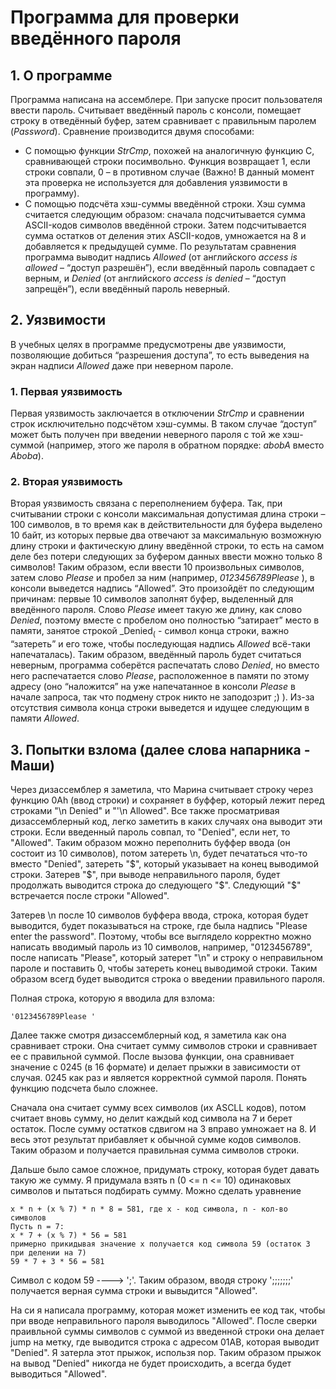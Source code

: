 # Программа для проверки введённого пароля
## 1. О программе 
Программа написана на ассемблере. При запуске просит пользователя ввести пароль. Считывает введённый пароль с консоли, помещает строку в отведённый буфер, затем сравнивает с правильным паролем (_Password_). Сравнение производится двумя способами:
* С помощью функции _StrCmp_, похожей на аналогичную функцию C, сравнивающей строки посимвольно. Функция возвращает 1, если строки совпали, 0 – в противном случае (Важно! В данный момент эта проверка не используется для добавления уязвимости в программу).
* С помощью подсчёта хэш-суммы введённой строки. Хэш сумма считается следующим образом: сначала подсчитывается сумма ASCII-кодов символов введённой строки. Затем подсчитывается сумма остатков  от деления этих ASCII-кодов, умножается на 8 и добавляется к предыдущей сумме.
По результатам сравнения программа выводит надпись _Allowed_ (от английского _access is allowed_ –  “доступ разрешён”), если введённый пароль совпадает с верным, и _Denied_ (от английского _access is denied_ – “доступ запрещён”), если введённый пароль неверный.  

## 2. Уязвимости
В учебных целях в программе предусмотрены две уязвимости, позволяющие добиться “разрешения доступа”, то есть выведения на экран надписи _Allowed_ даже при неверном пароле.
### 1. Первая уязвимость
Первая уязвимость заключается в отключении _StrCmp_ и сравнении строк исключительно подсчётом хэш-суммы. В таком случае “доступ” может быть получен при введении неверного пароля с той же хэш-суммой (например, этого же пароля в обратном порядке: _abobA_ вместо _Aboba_).
### 2. Вторая уязвимость
Вторая уязвимость связана с переполнением буфера. Так, при считывании строки с консоли максимальная допустимая длина строки – 100 символов, в то время как в действительности для буфера выделено 10 байт, из которых первые два отвечают за максимальную возможную длину строки и фактическую длину введённой строки, то есть на самом деле без потери следующих за буфером данных ввести можно только 8 символов! Таким образом, если ввести 10 произвольных символов, затем слово _Please_ и пробел за ним (например, _0123456789Please_ ), в консоли выведется надпись “Allowed”. Это произойдёт по следующим причинам: первые 10 символов заполнят буфер, выделенный для введённого пароля. Слово _Please_ имеет такую же длину, как слово _Denied_, поэтому вместе с пробелом оно полностью “затирает” место в памяти, занятое строкой _Denied$_ ($ - символ конца строки, важно “затереть” и его тоже, чтобы последующая надпись _Allowed_ всё-таки напечаталась). Таким образом, введённый пароль будет считаться неверным, программа соберётся распечатать слово _Denied_, но вместо него распечатается слово _Please_, расположенное в памяти по этому адресу (оно “наложится” на уже напечатанное в консоли _Please_ в начале запроса, так что подмену строк никто не заподозрит ;) ). Из-за отсутствия символа конца строки выведется и идущее следующим в памяти _Allowed_. 

## 3. Попытки взлома (далее слова напарника - Маши)
Через дизассемблер я заметила, что Марина считывает строку через функцию 0Ah (ввод строки) и сохраняет в буффер, который лежит перед строками "\n Denied" и "'\n Allowed". Все также просматривая дизассемблерный код, легко заметить в каких случаях она выводит эти строки. Если введенный пароль совпал, то "Denied", если нет, то "Allowed". Таким образом можно переполнить буффер ввода (он состоит из 10 символов), потом затереть \n, будет печататься что-то вместо "Denied", затереть "$", который указывает на конец выводимой строки. Затерев "$", при выводе неправильного пароля, будет продолжать выводится строка до следующего "$". Следующий "$" встречается после строки "Allowed".

Затерев \n после 10 символов буффера ввода, строка, которая будет выводится, будет показываться на строке, где была надпись "Please enter the password". Поэтому, чтобы все выглядело корректно можно написать вводимый пароль из 10 символов, например, "0123456789", после написать "Please", который затерет "\n" и строку о неправильном пароле и поставить 0, чтобы затереть конец выводимой строки. Таким образом всегд будет выводится строка о введении правильного пароля.

Полная строка, которую я вводила для взлома:
```
'0123456789Please '
```

Далее также смотря дизассемблерный код, я заметила как она сравнивает строки. Она считает сумму символов строки и сравнивает ее с правильной суммой. После вызова функции, она сравнивает значение с 0245 (в 16 формате) и делает прыжки в зависимости от случая. 0245 как раз и является корректной суммой пароля. Понять функцию подсчета было сложнее.

Сначала она считает сумму всех символов (их ASCLL кодов), потом считает вновь сумму, но делит каждый код символа на 7 и берет остаток. После сумму остатков сдвигом на 3 вправо умножает на 8. И весь этот результат прибавляет к обычной сумме кодов символов. Таким образом и получается правильная сумма символов строки.

Дальше было самое сложное, придумать строку, которая будет давать такую же сумму. Я придумала взять n (0 <= n <= 10) одинаковых символов и пытаться подбирать сумму. Можно сделать уравнение

```
x * n + (x % 7) * n * 8 = 581, где x - код символа, n - кол-во символов
Пусть n = 7:
x * 7 + (x % 7) * 56 = 581
примерно прикидывая значение x получается код символа 59 (остаток 3 при делении на 7)
59 * 7 + 3 * 56 = 581
```

Символ с кодом 59 ----> ';'. Таким образом, вводя строку ';;;;;;;' получается верная сумма строки и вывыдится "Allowed".

На си я написала программу, которая может изменить ее код так, чтобы при вводе неправильного пароля выводилось "Allowed". После сверки праивльной суммы символов с суммой из введенной строки она делает jump на метку, где выводится строка с адресом 01AB, которая выводит "Denied". Я затерла этот прыжок, использя nop. Таким образом прыжок на вывод "Denied" никогда не будет происходить, а всегда будет выводиться "Allowed".
